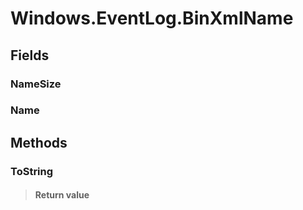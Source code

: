 ﻿


# Windows.EventLog.BinXmlName

## Fields

### NameSize

### Name

## Methods


### ToString

> #### Return value
> 